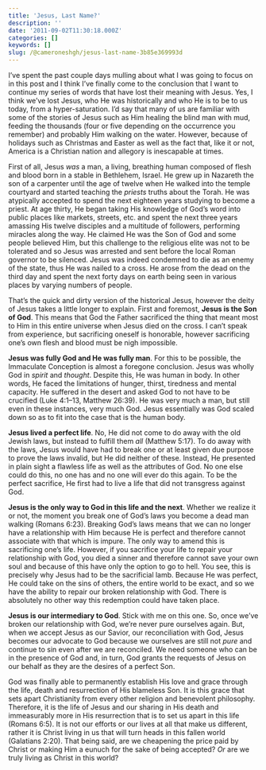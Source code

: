 ```yaml
---
title: 'Jesus, Last Name?'
description: ''
date: '2011-09-02T11:30:18.000Z'
categories: []
keywords: []
slug: /@cameroneshgh/jesus-last-name-3b85e369993d
---
```


I’ve spent the past couple days mulling about what I was going to focus on in this post and I think I’ve finally come to the conclusion that I want to continue my series of words that have lost their meaning with Jesus. Yes, I think we’ve lost Jesus, who He was historically and who He is to be to us today, from a hyper-saturation. I’d say that many of us are familiar with some of the stories of Jesus such as Him healing the blind man with mud, feeding the thousands (four or five depending on the occurrence you remember) and probably Him walking on the water. However, because of holidays such as Christmas and Easter as well as the fact that, like it or not, America is a Christian nation and allegory is inescapable at times.

First of all, Jesus _was_ a man, a living, breathing human composed of flesh and blood born in a stable in Bethlehem, Israel. He grew up in Nazareth the son of a carpenter until the age of twelve when He walked into the temple courtyard and started teaching the _priests_ truths about the Torah. He was atypically accepted to spend the next eighteen years studying to become a priest. At age thirty, He began taking His knowledge of God’s word into public places like markets, streets, etc. and spent the next three years amassing His twelve disciples and a multitude of followers, performing miracles along the way. He claimed He was the Son of God and some people believed Him, but this challenge to the religious elite was not to be tolerated and so Jesus was arrested and sent before the local Roman governor to be silenced. Jesus was indeed condemned to die as an enemy of the state, thus He was nailed to a cross. He arose from the dead on the third day and spent the next forty days on earth being seen in various places by varying numbers of people.

That’s the quick and dirty version of the historical Jesus, however the deity of Jesus takes a little longer to explain. First and foremost, **Jesus is the Son of God**. This means that God the Father sacrificed the thing that meant most to Him in this entire universe when Jesus died on the cross. I can’t speak from experience, but sacrificing oneself is honorable, however sacrificing one’s own flesh and blood must be nigh impossible.

**Jesus was fully God and He was fully man**. For this to be possible, the Immaculate Conception is almost a foregone conclusion. Jesus was wholly God in _spirit_ and _thought_. Despite this, He was human in body. In other words, He faced the limitations of hunger, thirst, tiredness and mental capacity. He suffered in the desert and asked God to not have to be crucified (Luke 4:1–13, Matthew 26:39). He was very much a man, but still even in these instances, very much God. Jesus essentially was God scaled down so as to fit into the case that is the human body.

**Jesus lived a perfect life**. No, He did not come to do away with the old Jewish laws, but instead to fulfill them _all_ (Matthew 5:17). To do away with the laws, Jesus would have had to break one or at least given due purpose to prove the laws invalid, but He did neither of these. Instead, He presented in plain sight a flawless life as well as the attributes of God. No one else could do this, no one has and no one will ever do this again. To be the perfect sacrifice, He first had to live a life that did not transgress against God.

**Jesus is the only way to God in this life and the next**. Whether we realize it or not, the moment you break one of God’s laws you become a dead man walking (Romans 6:23). Breaking God’s laws means that we can no longer have a relationship with Him because He is perfect and therefore cannot associate with that which is impure. The only way to amend this is sacrificing one’s life. However, if you sacrifice your life to repair your relationship with God, you died a sinner and therefore cannot save your own soul and because of this have only the option to go to hell. You see, this is precisely why Jesus had to be the sacrificial lamb. Because He was perfect, He could take on the sins of others, the entire world to be exact, and so we have the ability to repair our broken relationship with God. There is absolutely no other way this redemption could have taken place.

**Jesus is our intermediary to God**. Stick with me on this one. So, once we’ve broken our relationship with God, we’re never pure ourselves again. But, when we accept Jesus as our Savior, our reconciliation with God, Jesus becomes our advocate to God because we ourselves are still not _pure_ and continue to sin even after we are reconciled. We need someone who can be in the presence of God and, in turn, God grants the requests of Jesus on our behalf as they are the desires of a perfect Son.

God was finally able to permanently establish His love and grace through the life, death and resurrection of His blameless Son. It is this grace that sets apart Christianity from every other religion and benevolent philosophy. Therefore, it is the life of Jesus and our sharing in His death and immeasurably more in His resurrection that is to set us apart in this life (Romans 6:5). It is not our efforts or our lives at all that make us different, rather it is Christ living in us that will turn heads in this fallen world (Galatians 2:20). That being said, are we cheapening the price paid by Christ or making Him a eunuch for the sake of being accepted? _Or_ are we truly living as Christ in this world?